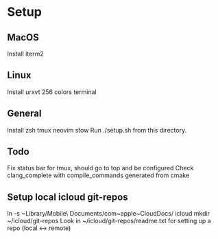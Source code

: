 # Setup

## MacOS
Install iterm2

## Linux
Install urxvt 256 colors terminal

## General
Install zsh tmux neovim stow
Run ./setup.sh from this directory.

## Todo
Fix status bar for tmux, should go to top and be configured
Check clang_complete with compile_commands generated from cmake

## Setup local icloud git-repos
ln -s ~Library/Mobile\ Documents/com~apple~CloudDocs/ icloud
mkdir ~/icloud/git-repos
Look in ~/icloud/git-repos/readme.txt for setting up a repo (local <-> remote)
